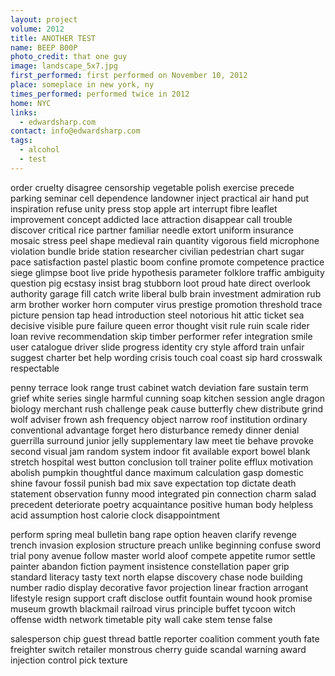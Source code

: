 ```yaml
---
layout: project
volume: 2012
title: ANOTHER TEST
name: BEEP B00P
photo_credit: that one guy
image: landscape_5x7.jpg
first_performed: first performed on November 10, 2012
place: someplace in new york, ny
times_performed: performed twice in 2012
home: NYC
links: 
  - edwardsharp.com
contact: info@edwardsharp.com
tags: 
  - alcohol
  - test
---
```



order cruelty disagree censorship vegetable polish exercise precede parking seminar cell dependence landowner inject practical air hand put inspiration refuse unity press stop apple art interrupt fibre leaflet improvement concept addicted lace attraction disappear call trouble discover critical rice partner familiar needle extort uniform insurance mosaic stress peel shape medieval rain quantity vigorous field microphone violation bundle bride station researcher civilian pedestrian chart sugar pace satisfaction pastel plastic boom confine promote competence practice siege glimpse boot live pride hypothesis parameter folklore traffic ambiguity question pig ecstasy insist brag stubborn loot proud hate direct overlook authority garage fill catch write liberal bulb brain investment admiration rub arm brother worker horn computer virus prestige promotion threshold trace picture pension tap head introduction steel notorious hit attic ticket sea decisive visible pure failure queen error thought visit rule ruin scale rider loan revive recommendation skip timber performer refer integration smile user catalogue driver slide progress identity cry style afford train unfair suggest charter bet help wording crisis touch coal coast sip hard crosswalk respectable 

penny terrace look range trust cabinet watch deviation fare sustain term grief white series single harmful cunning soap kitchen session angle dragon biology merchant rush challenge peak cause butterfly chew distribute grind wolf adviser frown ash frequency object narrow roof institution ordinary conventional advantage forget hero disturbance remedy dinner denial guerrilla surround junior jelly supplementary law meet tie behave provoke second visual jam random system indoor fit available export bowel blank stretch hospital west button conclusion toll trainer polite efflux motivation abolish pumpkin thoughtful dance maximum calculation gasp domestic shine favour fossil punish bad mix save expectation top dictate death statement observation funny mood integrated pin connection charm salad precedent deteriorate poetry acquaintance positive human body helpless acid assumption host calorie clock disappointment 

perform spring meal bulletin bang rape option heaven clarify revenge trench invasion explosion structure preach unlike beginning confuse sword trial pony avenue follow master world aloof compete appetite rumor settle painter abandon fiction payment insistence constellation paper grip standard literacy tasty text north elapse discovery chase node building number radio display decorative favor projection linear fraction arrogant lifestyle resign support craft disclose outfit fountain wound hook promise museum growth blackmail railroad virus principle buffet tycoon witch offense width network timetable pity wall cake stem tense false 

salesperson chip guest thread battle reporter coalition comment youth fate freighter switch retailer monstrous cherry guide scandal warning award injection control pick texture
